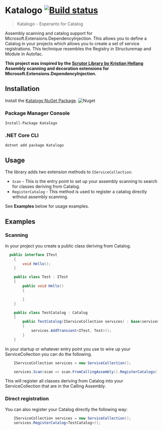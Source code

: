 # Katalogo  [![Build status](https://visuasoft.visualstudio.com/Katalogo/_apis/build/status/Katalogo-CI)](https://visuasoft.visualstudio.com/Katalogo/_build/latest?definitionId=19)

> Katalogo - Esperanto for Catalog  

Assembly scanning and catalog support for Microsoft.Extensions.DependencyInjection. This allows you to define a Catalog in your projects which allows you to create a set of service registrations.
This technique resembles the Registry in Structuremap and Module in Autofac.

**This project was inspired by the [Scrutor Library by Kristian Hellang](https://github.com/khellang/Scrutor) Assembly scanning and decoration extensions for Microsoft.Extensions.DependencyInjection.** 

## Installation 

Install the [Katalogo NuGet Package](https://www.nuget.org/packages/Katalogo). ![Nuget](https://visuasoft.vsrm.visualstudio.com/_apis/public/Release/badge/69cf96b0-9d30-43a0-b25c-220436a53866/1/1)

### Package Manager Console

```
Install-Package Katalogo
```

### .NET Core CLI

```
dotnet add package Katalogo
```

## Usage

The library adds two extension methods to `IServiceCollection`:

* `Scan` - This is the entry point to set up your assembly scanning to search for classes deriving from Catalog.
* `RegisterCatalog` - This method is used to register a catalog directly without assembly scanning.

See **Examples** below for usage examples.

## Examples

### Scanning

In your project you create a public class deriving from Catalog. 

```csharp
  public interface ITest
    {
        void Hello();
    }

    public class Test : ITest
    {
        public void Hello()
        {

        }
    }

    public class TestCatalog : Catalog
    {
        public TestCatalog(IServiceCollection services) : base(services)
        {
            services.AddTransient<ITest, Test>();
        }
    }
```

In your startup or whatever entry point you use to wire up your ServiceCollection you can do the following.

```csharp
    IServiceCollection services = new ServiceCollection();

    services.Scan(scan => scan.FromCallingAssembly().RegisterCatalogs());
```

This will register all classes deriving from Catalog into your ServiceCollection that are in the Calling Assembly.

### Direct registration
You can also register your Catalog directly the following way:

```csharp
    IServiceCollection services = new ServiceCollection();
    services.RegisterCatalog<TestCatalog>();
```
